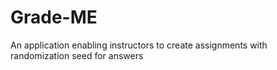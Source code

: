 Grade-ME
========

An application enabling instructors to create assignments with randomization seed for answers

